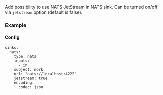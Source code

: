 Add possibility to use NATS JetStream in NATS sink. Can be turned on/off via `jetstream` option (default is false).

### Example

#### Config

```
sinks:
  nats:
    type: nats
    inputs:
      - in
    subject: nork
    url: "nats://localhost:4222"
    jetstream: true
    encoding:
      codec: json
```